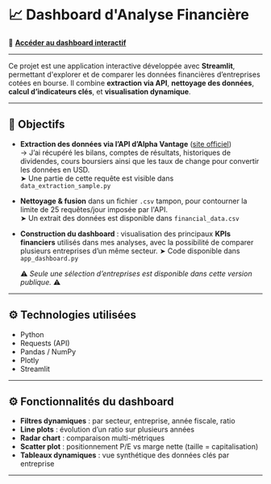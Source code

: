 # 📈 Dashboard d'Analyse Financière

🔗 **[Accéder au dashboard interactif](https://financialdashboard-cs.streamlit.app)**

---

Ce projet est une application interactive développée avec **Streamlit**, permettant d'explorer et de comparer les données financières d’entreprises cotées en bourse. 
Il combine **extraction via API**, **nettoyage des données**, **calcul d’indicateurs clés**, et **visualisation dynamique**.

---

## 🎯 Objectifs

- **Extraction des données via l’API d’Alpha Vantage** ([site officiel](https://www.alphavantage.co))  
  → J’ai récupéré les bilans, comptes de résultats, historiques de dividendes, cours boursiers ainsi que les taux de change pour convertir les données en USD.  
  ➤ Une partie de cette requête est visible dans `data_extraction_sample.py`

- **Nettoyage & fusion** dans un fichier `.csv` tampon, pour contourner la limite de 25 requêtes/jour imposée par l'API.  
  ➤ Un extrait des données est disponible dans `financial_data.csv`

- **Construction du dashboard** : visualisation des principaux **KPIs financiers** utilisés dans mes analyses, avec la possibilité de comparer plusieurs entreprises d’un même secteur.
  ➤ Code disponible dans `app_dashboard.py`
  
  ⚠️ *Seule une sélection d’entreprises est disponible dans cette version publique.* ⚠️

---

## ⚙️ Technologies utilisées

- Python
- Requests (API)
- Pandas / NumPy
- Plotly
- Streamlit

---

## ⚙️ Fonctionnalités du dashboard

- **Filtres dynamiques** : par secteur, entreprise, année fiscale, ratio
- **Line plots** : évolution d’un ratio sur plusieurs années
- **Radar chart** : comparaison multi-métriques
- **Scatter plot** : positionnement P/E vs marge nette (taille = capitalisation)
- **Tableaux dynamiques** : vue synthétique des données clés par entreprise

---
